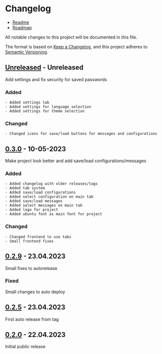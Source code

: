 # Changelog
- [Readme](README.md)
- [Roadmap](ROADMAP.md)

All notable changes to this project will be documented in this file.

The format is based on [Keep a Changelog](https://keepachangelog.com/en/1.1.0/),
and this project adheres to [Semantic Versioning](https://semver.org/spec/v2.0.0.html).


## [Unreleased] - Unreleased
Add settings and fix security for saved passwords

### Added
    - Added settings tab
    - Added settings for language selection
    - Added settings for theme selection

### Changed
    - Changed icons for save/load buttons for messages and configurations


## [0.3.0] - 10-05-2023
Make project look better and add save/load configurations/messages

### Added
    - Added changelog with older releases/tags
    - Added tab system
    - Added save/load configurations
    - Added select configuration on main tab
    - Added save/load messages
    - Added select messages on main tab
    - Added logo for project
    - Added ubuntu font as main font for project

### Changed
    - Changed frontend to use tabs
    - Small frontend fixes


## [0.2.9] - 23.04.2023
Small fixes to autorelease

### Fixed
Small changes to auto deploy


## [0.2.5] - 23.04.2023
First auto release from tag


## [0.2.0] - 22.04.2023
Initial public release


[unreleased]: https://github.com/MoQuEs/smtp_client/compare/v0.3.0...HEAD
[0.3.0]: https://github.com/MoQuEs/smtp_client/compare/v0.2.9...v0.3.0
[0.2.9]: https://github.com/MoQuEs/smtp_client/compare/v0.2.5...v0.2.9
[0.2.5]: https://github.com/MoQuEs/smtp_client/compare/v0.2.0...v0.2.5
[0.2.0]: https://github.com/MoQuEs/smtp_client/compare/v0.0.0...v0.2.0
